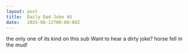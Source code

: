 ```yaml
---
layout: post
title:  Daily Dad Joke 4U
date:   2025-06-12T00:00:00Z
---
```

the only one of its kind on this sub Want to hear a dirty joke? horse fell in the mud!
